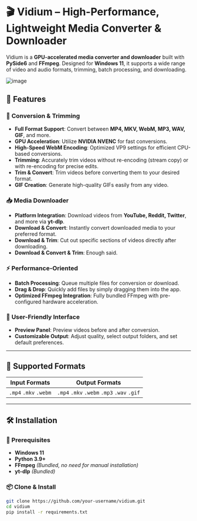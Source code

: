 # 🎬 Vidium – High-Performance, Lightweight Media Converter & Downloader

Vidium is a **GPU-accelerated media converter and downloader** built with **PySide6** and **FFmpeg**. Designed for **Windows 11**, it supports a wide range of video and audio formats, trimming, batch processing, and downloading.

![image](https://github.com/user-attachments/assets/ae05f582-7f59-4863-9518-0acdb395495b)

## 🚀 Features

### 🎥 **Conversion & Trimming**
- **Full Format Support**: Convert between **MP4, MKV, WebM, MP3, WAV, GIF**, and more.
- **GPU Acceleration**: Utilize **NVIDIA NVENC** for fast conversions.
- **High-Speed WebM Encoding**: Optimized VP9 settings for efficient CPU-based conversions.
- **Trimming**: Accurately trim videos without re-encoding (stream copy) or with re-encoding for precise edits.
- **Trim & Convert**: Trim videos before converting them to your desired format.
- **GIF Creation**: Generate high-quality GIFs easily from any video.

### 📥 **Media Downloader**
- **Platform Integration**: Download videos from **YouTube, Reddit, Twitter**, and more via **yt-dlp**.
- **Download & Convert**: Instantly convert downloaded media to your preferred format.
- **Download & Trim**: Cut out specific sections of videos directly after downloading.
- **Download & Convert & Trim**: Enough said.

  
### ⚡ **Performance-Oriented**
- **Batch Processing**: Queue multiple files for conversion or download.
- **Drag & Drop**: Quickly add files by simply dragging them into the app.
- **Optimized FFmpeg Integration**: Fully bundled FFmpeg with pre-configured hardware acceleration.

### 🎨 **User-Friendly Interface**
- **Preview Panel**: Preview videos before and after conversion.
- **Customizable Output**: Adjust quality, select output folders, and set default preferences.

---

## 📁 Supported Formats

| **Input Formats** | **Output Formats**        |
|------------------|---------------------------|
| `.mp4` `.mkv` `.webm` | `.mp4` `.mkv` `.webm` `.mp3` `.wav` `.gif` |

---

## 🛠️ Installation

### **🔗 Prerequisites**
- **Windows 11**
- **Python 3.9+**
- **FFmpeg** *(Bundled, no need for manual installation)*
- **yt-dlp** *(Bundled)*

### **📦 Clone & Install**
```bash
git clone https://github.com/your-username/vidium.git
cd vidium
pip install -r requirements.txt
